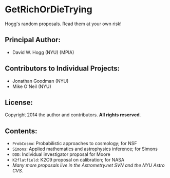 # GetRichOrDieTrying

Hogg's random proposals.  Read them at your own risk!

## Principal Author:
- David W. Hogg (NYU) (MPIA)

## Contributors to Individual Projects:
- Jonathan Goodman (NYU)
- Mike O'Neil (NYU)

## License:
Copyright 2014 the author and contributors.
**All rights reserved**.

## Contents:
- `ProbCosmo`: Probabilistic approaches to cosmology; for NSF
- `Simons`: Applied mathematics and astrophysics inference; for Simons
- `DDD`: Individual investigator proposal for Moore
- `K2flatfield`: K2C9 proposal on calibration; for NASA
- *Many more proposals live in the Astrometry.net SVN and the NYU Astro CVS.*
